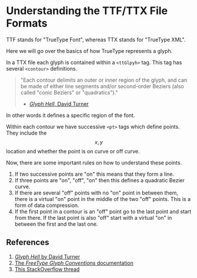 # Understanding the TTF/TTX File Formats

TTF stands for "TrueType Font", whereas TTX stands for "TrueType XML".

Here we will go over the basics of how TrueType represents a glyph.

In a TTX file each glyph is contained within a `<ttGlpyh>` tag. This tag has
several `<contour>` definitions.

> "Each contour delimits an outer or inner region of the glyph, and can be made
> of either line segments and/or second-order Beziers (also called "conic
> Beziers" or "quadratics")."
>
> - [_Glyph Hell_, David Turner](http://chanae.walon.org/pub/ttf/ttf_glyphs.htm)

In other words it defines a specific region of the font.

Within each contour we have successive `<pt>` tags which define points. They
include the $$x, y$$ location and whether the point is on curve or off curve.

Now, there are some important rules on how to understand these points.

1. If two successive points are "on" this means that they form a line.
2. If three points are "on", "off", "on" then this defines a quadratic Bezier
   curve.
3. If there are several "off" points with no "on" point in between them, there
   is a virtual "on" point in the middle of the two "off" points. This is a form
   of data compression.
4. If the first point in a contour is an "off" point go to the last point and
   start from there. If the last point is also "off" start with a virtual "on"
   in between the first and the last one.

## References

1. [_Glyph Hell_ by David
   Turner](http://chanae.walon.org/pub/ttf/ttf_glyphs.htm)
2. [The _FreeType Glyph Conventions_
   documentation](https://www.freetype.org/freetype2/docs/glyphs/glyphs-6.html)
3. [This StackOverflow
   thread](https://stackoverflow.com/questions/20733790/truetype-fonts-glyph-are-made-of-quadratic-bezier-why-do-more-than-one-consecu)
